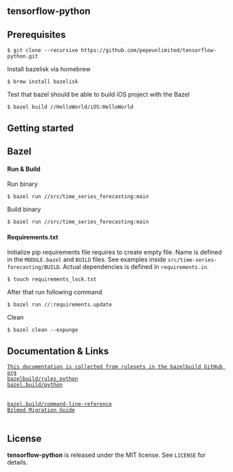 tensorflow-python
---------------

Prerequisites
-------------

```
$ git clone --recursive https://github.com/pepeunlimited/tensorflow-python.git
```

Install bazelisk via homebrew  
```
$ brew install bazelisk
```

Test that bazel should be able to build iOS project with the Bazel
```
$ bazel build //HelloWorld/iOS:HelloWorld
```

Getting started
---------------

Bazel
-----

#### Run & Build

Run binary
```
$ bazel run //src/time_series_forecasting:main
```

Build binary
```
$ bazel run //src/time_series_forecasting:main
```

#### Requirements.txt  

Initialize pip requirements file requires to create empty file. Name is defined in the ```MODULE.bazel```
and ```BUILD``` files. See examples inside ```src/time-series-forecasting/BUILD```. Actual dependencies
is defined in ```requirements.in```.

```
$ touch requirements_lock.txt
```

After that run following command
```
$ bazel run //:requirements.update
```

Clean  
```
$ bazel clean --expunge
```

Documentation & Links
---------------------

[`This documentation is collected from rulesets in the bazelbuild GitHub org`](https://docs.aspect.build/)
<br/>
[`bazelbuild/rules_python`](https://github.com/bazelbuild/rules_python/blob/main/docs/sphinx/getting-started.md)  
[`bazel.build/python`](https://bazel.build/reference/be/python)  
<br/>

[`bazel.build/command-line-reference`](https://bazel.build/reference/command-line-reference)  
[`Bzlmod Migration Guide`](https://bazel.build/external/migration)  
<br/>

License
-------

**tensorflow-python** is released under the MIT license. See `LICENSE` for details.
